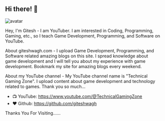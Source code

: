 ## Hi there! 👋

<img class="avatar" src="https://avataaars.io/?avatarStyle=Circle&topType=ShortHairShortCurly&accessoriesType=Prescription02&hairColor=Black&facialHairType=Blank&clotheType=BlazerShirt&eyeType=Happy&eyebrowType=DefaultNatural&mouthType=Default&skinColor=Pale" alt="avatar">

 

Hey, I'm Gitesh - I am YouTuber. I am interested in Coding, Programming, Gaming, etc., so I teach Game Development, Programming, and Software on YouTube.

About giteshwagh.com - I upload Game Development, Programming, and Software related amazing blogs on this site. I spread knowledge about game development and I will tell you about my experience with game development. Bookmark my site for amazing blogs every weekend. 


About my YouTube channel - My YouTube channel name is "Technical Gaming Zone". I upload content about game development and technology related to games. Thank you so much...




- 📺 YouTube: https://www.youtube.com/@TechnicalGamingZone
- ❤️ Github: https://github.com/giteshwagh

Thanks You For Visiting......




